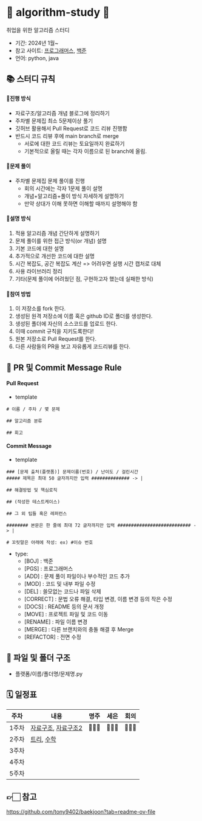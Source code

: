# 🧸 algorithm-study 💛
취업을 위한 알고리즘 스터디

- 기간: 2024년 1월~
- 참고 사이트: [프로그래머스](https://programmers.co.kr/learn/challenges), [백준](https://www.acmicpc.net/)
- 언어: python, java

## 📚 스터디 규칙

#### 📍진행 방식

- 자료구조/알고리즘 개념 블로그에 정리하기
- 주차별 문제집 최소 5문제이상 풀기
- 깃허브 활용해서 Pull Request로 코드 리뷰 진행함
- 반드시 코드 리뷰 후에 main branch로 merge
   - 서로에 대한 코드 리뷰는 토요일까지 완료하기
   - 기본적으로 올릴 때는 각자 이름으로 된 branch에 올림.

#### 📍문제 풀이

- 주차별 문제집 문제 풀이를 진행
   - 회의 시간에는 각자 1문제 풀이 설명
   - 개념+알고리즘+풀이 방식 자세하게 설명하기
   - 만약 상대가 이해 못하면 이해할 때까지 설명해야 함

#### 📍설명 방식

1. 적용 알고리즘 개념 간단하게 설명하기
2. 문제 풀이를 위한 접근 방식(or 개념) 설명
3. 기본 코드에 대한 설명
4. 추가적으로 개선한 코드에 대한 설명
5. 시간 복잡도, 공간 복잡도 계산 => 어려우면 실행 시간 캡처로 대체
6. 사용 라이브러리 정리
7. 기타(문제 풀이에 어려웠던 점, 구현하고자 했는데 실패한 방식)

#### 📍참여 방법
1. 이 저장소를 fork 한다.
2. 생성된 원격 저장소에 이름 혹은 github ID로 폴더를 생성한다.
3. 생성된 폴더에 자신의 소스코드를 업로드 한다.
4. 이때 commit 규칙을 지키도록한다!
5. 원본 저장소로 Pull Request를 한다.
6. 다른 사람들의 PR을 보고 자유롭게 코드리뷰를 한다.

## 💬 PR 및 Commit Message Rule

#### Pull Request
- template
```
# 이름 / 주차 / 몇 문제 

## 알고리즘 분류

## 회고
```


#### Commit Message
- template
```
### [문제 출처(플랫폼)] 문제이름(번호) / 난이도 / 걸린시간
##### 제목은 최대 50 글자까지만 입력 ############## -> |

## 해결방법 및 핵심로직

## (작성한 테스트케이스)

## 그 외 팁들 혹은 레퍼런스

######## 본문은 한 줄에 최대 72 글자까지만 입력 ########################### -> |

# 꼬릿말은 아래에 작성: ex) #이슈 번호
```
- type: 
   - [BOJ] : 백준 
   - [PGS] : 프로그래머스
   - [ADD] : 문제 풀이 파일이나 부수적인 코드 추가
   - [MOD] : 코드 및 내부 파일 수정
   - [DEL] : 쓸모없는 코드나 파일 삭제
   - [CORRECT] : 문법 오류 해결, 타입 변경, 이름 변경 등의 작은 수정
   - [DOCS] : README 등의 문서 개정
   - [MOVE] : 프로젝트 파일 및 코드 이동
   - [RENAME] : 파일 이름 변경
   - [MERGE] : 다른 브랜치와의 충돌 해결 후 Merge
   - [REFACTOR] : 전면 수정

## 📁 파일 및 폴더 구조

- 플랫폼/이름/폴더명/문제명.py

## 🗓️ 일정표

| **주차** | **내용** | **명주** | **세은** | **회의** |
| - | - | - | - | - |
| 1주차 | [자료구조](https://github.com/tony9402/baekjoon/tree/main/data_structure), [자료구조2](https://github.com/tony9402/baekjoon/tree/main/data_structure2) | 🙆🏻‍♀️ | 🙆🏻‍♀️ | 🙆🏻‍♀️ |
| 2주차 | [트리](https://github.com/tony9402/baekjoon/blob/main/tree), [수학](https://github.com/tony9402/baekjoon/blob/main/math) | | | |
| 3주차 |  | | | |
| 4주차 |  | | | |
| 5주차 |  | | | |

## 👉🏻 참고
https://github.com/tony9402/baekjoon?tab=readme-ov-file <br>
